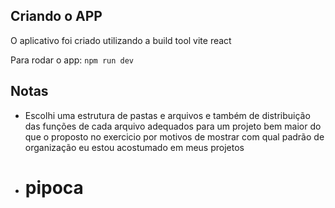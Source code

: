 ## Criando o APP
O aplicativo foi criado utilizando a build tool vite react

Para rodar o app: `npm run dev`

## Notas
- Escolhi uma estrutura de pastas e arquivos e também de distribuição das funções de cada arquivo adequados para um projeto bem maior do que o proposto no exercicio por motivos de mostrar com qual padrão de organização eu estou acostumado em meus projetos
- # pipoca
